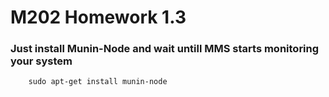 M202 Homework 1.3
========================

### Just install Munin-Node and wait untill MMS starts monitoring your system

```
	sudo apt-get install munin-node
```
